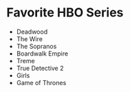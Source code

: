 # Favorite HBO Series

* Deadwood
* The Wire
* The Sopranos
* Boardwalk Empire
* Treme
* True Detective 2
* Girls
* Game of Thrones
